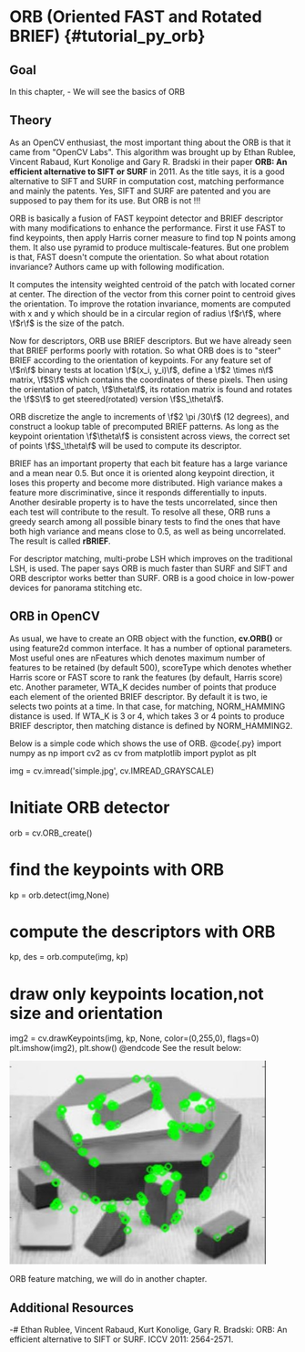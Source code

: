 ORB (Oriented FAST and Rotated BRIEF) {#tutorial_py_orb}
=====================================

Goal
----

In this chapter,
    -   We will see the basics of ORB

Theory
------

As an OpenCV enthusiast, the most important thing about the ORB is that it came from "OpenCV Labs".
This algorithm was brought up by Ethan Rublee, Vincent Rabaud, Kurt Konolige and Gary R. Bradski in
their paper **ORB: An efficient alternative to SIFT or SURF** in 2011. As the title says, it is a
good alternative to SIFT and SURF in computation cost, matching performance and mainly the patents.
Yes, SIFT and SURF are patented and you are supposed to pay them for its use. But ORB is not !!!

ORB is basically a fusion of FAST keypoint detector and BRIEF descriptor with many modifications to
enhance the performance. First it use FAST to find keypoints, then apply Harris corner measure to
find top N points among them. It also use pyramid to produce multiscale-features. But one problem is
that, FAST doesn't compute the orientation. So what about rotation invariance? Authors came up with
following modification.

It computes the intensity weighted centroid of the patch with located corner at center. The
direction of the vector from this corner point to centroid gives the orientation. To improve the
rotation invariance, moments are computed with x and y which should be in a circular region of
radius \f$r\f$, where \f$r\f$ is the size of the patch.

Now for descriptors, ORB use BRIEF descriptors. But we have already seen that BRIEF performs poorly
with rotation. So what ORB does is to "steer" BRIEF according to the orientation of keypoints. For
any feature set of \f$n\f$ binary tests at location \f$(x_i, y_i)\f$, define a \f$2 \times n\f$ matrix, \f$S\f$
which contains the coordinates of these pixels. Then using the orientation of patch, \f$\theta\f$, its
rotation matrix is found and rotates the \f$S\f$ to get steered(rotated) version \f$S_\theta\f$.

ORB discretize the angle to increments of \f$2 \pi /30\f$ (12 degrees), and construct a lookup table of
precomputed BRIEF patterns. As long as the keypoint orientation \f$\theta\f$ is consistent across views,
the correct set of points \f$S_\theta\f$ will be used to compute its descriptor.

BRIEF has an important property that each bit feature has a large variance and a mean near 0.5. But
once it is oriented along keypoint direction, it loses this property and become more distributed.
High variance makes a feature more discriminative, since it responds differentially to inputs.
Another desirable property is to have the tests uncorrelated, since then each test will contribute
to the result. To resolve all these, ORB runs a greedy search among all possible binary tests to
find the ones that have both high variance and means close to 0.5, as well as being uncorrelated.
The result is called **rBRIEF**.

For descriptor matching, multi-probe LSH which improves on the traditional LSH, is used. The paper
says ORB is much faster than SURF and SIFT and ORB descriptor works better than SURF. ORB is a good
choice in low-power devices for panorama stitching etc.

ORB in OpenCV
-------------

As usual, we have to create an ORB object with the function, **cv.ORB()** or using feature2d common
interface. It has a number of optional parameters. Most useful ones are nFeatures which denotes
maximum number of features to be retained (by default 500), scoreType which denotes whether Harris
score or FAST score to rank the features (by default, Harris score) etc. Another parameter, WTA_K
decides number of points that produce each element of the oriented BRIEF descriptor. By default it
is two, ie selects two points at a time. In that case, for matching, NORM_HAMMING distance is used.
If WTA_K is 3 or 4, which takes 3 or 4 points to produce BRIEF descriptor, then matching distance
is defined by NORM_HAMMING2.

Below is a simple code which shows the use of ORB.
@code{.py}
import numpy as np
import cv2 as cv
from matplotlib import pyplot as plt

img = cv.imread('simple.jpg', cv.IMREAD_GRAYSCALE)

# Initiate ORB detector
orb = cv.ORB_create()

# find the keypoints with ORB
kp = orb.detect(img,None)

# compute the descriptors with ORB
kp, des = orb.compute(img, kp)

# draw only keypoints location,not size and orientation
img2 = cv.drawKeypoints(img, kp, None, color=(0,255,0), flags=0)
plt.imshow(img2), plt.show()
@endcode
See the result below:

![image](images/orb_kp.jpg)

ORB feature matching, we will do in another chapter.

Additional Resources
--------------------

-#  Ethan Rublee, Vincent Rabaud, Kurt Konolige, Gary R. Bradski: ORB: An efficient alternative to
    SIFT or SURF. ICCV 2011: 2564-2571.
